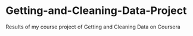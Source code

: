 Getting-and-Cleaning-Data-Project
=================================

Results of my course project of Getting and Cleaning Data on Coursera
